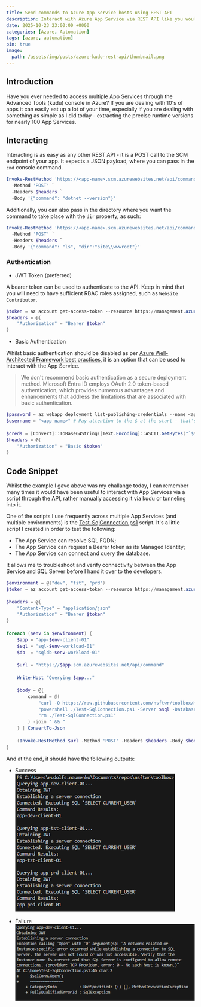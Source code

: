 ```yaml
---
title: Send commands to Azure App Service hosts using REST API
description: Interact with Azure App Service via REST API like you would usually interact through Kudu.
date: 2025-10-23 23:00:00 +0000
categories: [Azure, Automation]
tags: [azure, automation]
pin: true
image:
  path: /assets/img/posts/azure-kudo-rest-api/thumbnail.png
---
```


## Introduction

Have you ever needed to access multiple App Services through the Advanced Tools (kudu) console in Azure? If you are dealing with 10's of apps it can easily eat up a lot of your time, especially if you are dealing with something as simple as I did today - extracting the precise runtime versions for nearly 100 App Services.

## Interacting

Interacting is as easy as any other REST API - it is a POST call to the SCM endpoint of your app. It expects a JSON payload, where you can pass in the `cmd` console command.

```powershell
Invoke-RestMethod 'https://<app-name>.scm.azurewebsites.net/api/command' `
  -Method 'POST' `
  -Headers $headers `
  -Body '{"command": "dotnet --version"}'
```

Additionally, you can also pass in the directory where you want the command to take place with the `dir` property, as such:

```powershell
Invoke-RestMethod 'https://<app-name>.scm.azurewebsites.net/api/command' `
  -Method 'POST' `
  -Headers $headers `
  -Body '{"command": "ls", "dir":"site\\wwwroot"}'
```

### Authentication

- JWT Token (preferred)

A bearer token can be used to authenticate to the API. Keep in mind that you will need to have sufficient RBAC roles assigned, such as `Website Contributor`.

```powershell
$token = az account get-access-token --resource https://management.azure.com/ --query accessToken -o tsv
$headers = @{
    "Authorization" = "Bearer $token"
}
```

- Basic Authentication

Whilst basic authentication should be disabled as per [Azure Well-Architected Framework best practices](https://github.com/MicrosoftDocs/well-architected/blob/7c88fc17eccd1078f20111cb42d4acad571ae48b/well-architected/service-guides/app-service-web-apps.md), it is an option that can be used to interact with the App Service.

> We don't recommend basic authentication as a secure deployment method. Microsoft Entra ID employs OAuth 2.0 token-based authentication, which provides numerous advantages and enhancements that address the limitations that are associated with basic authentication.

```powershell
$password = az webapp deployment list-publishing-credentials --name <app-name> --resource-group <resource-group-name> --query 'publishingPassword' --output tsv
$username = "<app-name>" # Pay attention to the $ at the start - that's important

$creds = [Convert]::ToBase64String([Text.Encoding]::ASCII.GetBytes("`$$($username):$($password)")) # Pay attention to the $ in front of the username - that's important
$headers = @{
    "Authorization" = "Basic $token"
}
```

## Code Snippet

Whilst the example I gave above was my challange today, I can remember many times it would have been useful to interact with App Services via a script through the API, rather manually accessing it via kudu or tunneling into it.

One of the scripts I use frequently across multiple App Services (and multiple environments) is the [Test-SqlConnection.ps1](https://github.com/nsftwr/toolbox/blob/main/scripts/App-Sql-Connection-Tester/Test-SqlConnection.ps1) script. It's a little script I created in order to test the following:

- The App Service can resolve SQL FQDN;
- The App Service can request a Bearer token as its Managed Identity;
- The App Service can connect and query the database.

It allows me to troubleshoot and verify connectivity between the App Service and SQL Server before I hand it over to the developers.

```powershell
$environment = @("dev", "tst", "prd")
$token = az account get-access-token --resource https://management.azure.com/ --query accessToken -o tsv

$headers = @{
    "Content-Type" = "application/json"
    "Authorization" = "Bearer $token"
}

foreach ($env in $environment) {
    $app = "app-$env-client-01"
    $sql = "sql-$env-workload-01"
    $db  = "sqldb-$env-workload-01"

    $url = "https://$app.scm.azurewebsites.net/api/command"

    Write-Host "Querying $app..."
    
    $body = @{
        command = @(
            "curl -O https://raw.githubusercontent.com/nsftwr/toolbox/main/scripts/App-Sql-Connection-Tester/Test-SqlConnection.ps1",
            "powershell ./Test-SqlConnection.ps1 -Server $sql -Database $db",
            "rm ./Test-SqlConnection.ps1"
        ) -join " && "
    } | ConvertTo-Json
    
    (Invoke-RestMethod $url -Method 'POST' -Headers $headers -Body $body).Output
}
```

And at the end, it should have the following outputs:

- Success
![Successful connection](/assets/img/posts/azure-kudo-rest-api/successful_run.png)

- Failure
![Failed connection](/assets/img/posts/azure-kudo-rest-api/failed_run.png)